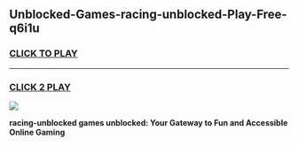 
## Unblocked-Games-racing-unblocked-Play-Free-q6i1u
<h3>
<a href="https://premium76.site?title=racing-unblocked&ref=23A">CLICK TO PLAY</a></h3>
<hr>

<h3>
<a href="https://premium76.site?title=racing-unblocked&ref=23A">CLICK 2 PLAY</a>
  
</h3>

<a href="https://premium76.site?title=racing-unblocked&ref=23A"><img src="https://clearcache.store/games.png"></a>


**racing-unblocked games unblocked: Your Gateway to Fun and Accessible Online Gaming**
